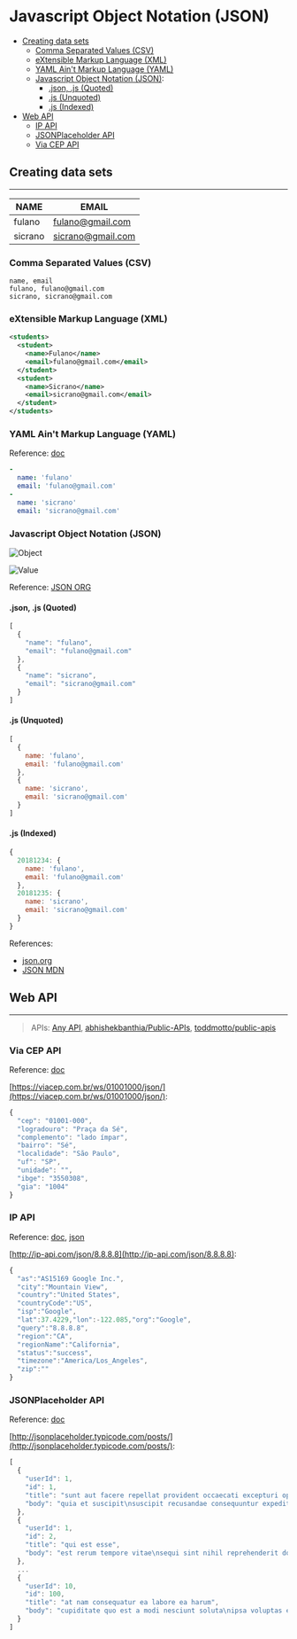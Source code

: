 # Javascript Object Notation (JSON)

* [Creating data sets](#creating-data-sets)
  * [Comma Separated Values (CSV)](#comma-separated-values-csv)
  * [eXtensible Markup Language (XML)](#extensible-markup-language-xml)
  * [YAML Ain't Markup Language (YAML)](#yaml-aint-markup-language-yaml)
  * [Javascript Object Notation (JSON)](#javascript-object-notation-json): 
    * [.json, .js (Quoted)](#json-js-quoted)
    * [.js (Unquoted)](#js-unquoted)
    * [.js (Indexed)](#js-indexed)
* [Web API](#web-api)
  * [IP API](#ip-api)
  * [JSONPlaceholder API](#jsonplaceholder-api)
  * [Via CEP API](#via-cep-api)

## Creating data sets
---

|NAME|EMAIL|
|-|-|
|fulano|fulano@gmail.com|
|sicrano|sicrano@gmail.com|

### Comma Separated Values (CSV)
```csv
name, email
fulano, fulano@gmail.com
sicrano, sicrano@gmail.com
```

### eXtensible Markup Language (XML)
```xml
<students>
  <student>
    <name>Fulano</name>
    <email>fulano@gmail.com</email>
  </student>
  <student>
    <name>Sicrano</name>
    <email>sicrano@gmail.com</email>
  </student>
</students>
```

### YAML Ain't Markup Language (YAML)

Reference: [doc](http://yaml.org/)

```yaml
-
  name: 'fulano'
  email: 'fulano@gmail.com'
-
  name: 'sicrano'
  email: 'sicrano@gmail.com'
```

### Javascript Object Notation (JSON)

![Object](http://json.org/object.gif)

![Value](http://json.org/value.gif)

Reference: [JSON ORG](http://json.org)

#### .json, .js (Quoted)
```js
[
  {
    "name": "fulano",
    "email": "fulano@gmail.com"
  },
  {
    "name": "sicrano",
    "email": "sicrano@gmail.com"
  }
]
```

#### .js (Unquoted)
```js
[
  {
    name: 'fulano',
    email: 'fulano@gmail.com'
  },
  {
    name: 'sicrano',
    email: 'sicrano@gmail.com'
  }
]
```

#### .js (Indexed)

```js
{
  20181234: {
    name: 'fulano',
    email: 'fulano@gmail.com'
  },
  20181235: {
    name: 'sicrano',
    email: 'sicrano@gmail.com'
  }
}
```

References:
* [json.org](http://json.org/)
* [JSON MDN](https://developer.mozilla.org/en-US/docs/Web/JavaScript/Reference/Global_Objects/json)


## Web API
---

> APIs: [Any  API](https://any-api.com/), [abhishekbanthia/Public-APIs](https://github.com/abhishekbanthia/Public-APIs), [toddmotto/public-apis](https://github.com/toddmotto/public-apis)

### Via CEP API

Reference: [doc](https://viacep.com.br/)

[https://viacep.com.br/ws/01001000/json/](https://viacep.com.br/ws/01001000/json/):
```js
{
  "cep": "01001-000",
  "logradouro": "Praça da Sé",
  "complemento": "lado ímpar",
  "bairro": "Sé",
  "localidade": "São Paulo",
  "uf": "SP",
  "unidade": "",
  "ibge": "3550308",
  "gia": "1004"
}
```

### IP API

Reference: [doc](http://ip-api.com/docs/), [json](http://ip-api.com/docs/api:json)

[http://ip-api.com/json/8.8.8.8](http://ip-api.com/json/8.8.8.8):
```js
{
  "as":"AS15169 Google Inc.",
  "city":"Mountain View",
  "country":"United States",
  "countryCode":"US",
  "isp":"Google",
  "lat":37.4229,"lon":-122.085,"org":"Google",
  "query":"8.8.8.8",
  "region":"CA",
  "regionName":"California",
  "status":"success",
  "timezone":"America/Los_Angeles",
  "zip":""
}
```

### JSONPlaceholder API

Reference: [doc](http://jsonplaceholder.typicode.com/)

[http://jsonplaceholder.typicode.com/posts/](http://jsonplaceholder.typicode.com/posts/):
```js
[
  {
    "userId": 1,
    "id": 1,
    "title": "sunt aut facere repellat provident occaecati excepturi optio reprehenderit",
    "body": "quia et suscipit\nsuscipit recusandae consequuntur expedita et cum\nreprehenderit molestiae ut ut quas totam\nnostrum rerum est autem sunt rem eveniet architecto"
  },
  {
    "userId": 1,
    "id": 2,
    "title": "qui est esse",
    "body": "est rerum tempore vitae\nsequi sint nihil reprehenderit dolor beatae ea dolores neque\nfugiat blanditiis voluptate porro vel nihil molestiae ut reiciendis\nqui aperiam non debitis possimus qui neque nisi nulla"
  },
  ...
  {
    "userId": 10,
    "id": 100,
    "title": "at nam consequatur ea labore ea harum",
    "body": "cupiditate quo est a modi nesciunt soluta\nipsa voluptas error itaque dicta in\nautem qui minus magnam et distinctio eum\naccusamus ratione error aut"
  }
]
```

<!-- 
TODO RestFull, Web of Data
https://www.weatherbit.io/api
https://developer.github.com/v3/
http://www.omdbapi.com/#usage
 -->